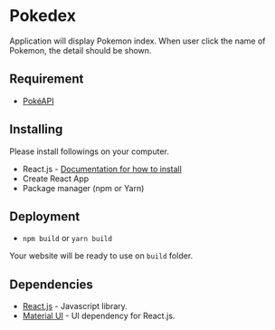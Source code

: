 # Pokedex

Application will display Pokemon index. When user click the name of Pokemon, the detail should be shown.

## Requirement

- [PokéAPI](https://pokeapi.co/)

## Installing

Please install followings on your computer.

- React.js - [Documentation for how to install](https://reactjs.org/docs/create-a-new-react-app.html)
- Create React App
- Package manager (npm or Yarn)

## Deployment

- `npm build` or `yarn build`

Your website will be ready to use on `build` folder.

## Dependencies

- [React.js](https://reactjs.org/docs/create-a-new-react-app.html) - Javascript library.
- [Material UI](https://material-ui.com/getting-started/installation/) - UI dependency for React.js.
